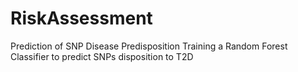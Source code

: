 # RiskAssessment
Prediction of SNP Disease Predisposition
Training a Random Forest Classifier to predict SNPs disposition to T2D
